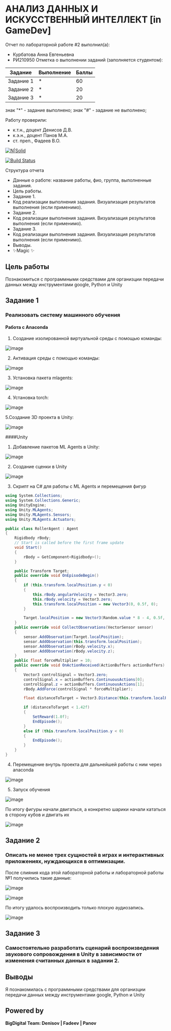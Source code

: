 # АНАЛИЗ ДАННЫХ И ИСКУССТВЕННЫЙ ИНТЕЛЛЕКТ [in GameDev]
Отчет по лабораторной работе #2 выполнил(а):
- Курбатова Анна Евгеньевна
- РИ210950
Отметка о выполнении заданий (заполняется студентом):

| Задание | Выполнение | Баллы |
| ------ | ------ | ------ |
| Задание 1 | * | 60 |
| Задание 2 | * | 20 |
| Задание 3 | * | 20 |

знак "*" - задание выполнено; знак "#" - задание не выполнено;

Работу проверили:
- к.т.н., доцент Денисов Д.В.
- к.э.н., доцент Панов М.А.
- ст. преп., Фадеев В.О.

[![N|Solid](https://cldup.com/dTxpPi9lDf.thumb.png)](https://nodesource.com/products/nsolid)

[![Build Status](https://travis-ci.org/joemccann/dillinger.svg?branch=master)](https://travis-ci.org/joemccann/dillinger)

Структура отчета

- Данные о работе: название работы, фио, группа, выполненные задания.
- Цель работы.
- Задание 1.
- Код реализации выполнения задания. Визуализация результатов выполнения (если применимо).
- Задание 2.
- Код реализации выполнения задания. Визуализация результатов выполнения (если применимо).
- Задание 3.
- Код реализации выполнения задания. Визуализация результатов выполнения (если применимо).
- Выводы.
- ✨Magic ✨

## Цель работы
Познакомиться с программными средствами для организции передачи данных между инструментами google, Python и Unity

## Задание 1
### Реализовать систему машинного обучения 
#### Работа с Anaconda
1. Создание изолированной виртуальной среды с помощью команды:

![image](https://user-images.githubusercontent.com/86403364/204545008-44194772-9ffd-4156-a0e0-81332191d410.png)

2. Активация среды с помощью команды:

![image](https://user-images.githubusercontent.com/86403364/204545610-51bd2f87-b139-4664-b6ca-cde9acfdc406.png)

3. Установка пакета mlagents:

![image](https://user-images.githubusercontent.com/86403364/204546375-5f09dc8e-934e-47a5-97a6-7e3c97e0bd62.png)

4. Установка torch:

![image](https://user-images.githubusercontent.com/86403364/204549049-fe3af7b8-0848-4078-af15-24ca7b5210f2.png)

5.Создание 3D проекта в Unity:

![image](https://user-images.githubusercontent.com/86403364/204554346-30564ba1-fda2-4a82-8eca-1f553a56da02.png)

####Unity
1. Добавление пакетов ML Agents в Unity:

![image](https://user-images.githubusercontent.com/86403364/204557577-6a07371a-240d-45fe-9cb4-87a948daaacb.png)

2. Создание сценки в Unity

![image](https://user-images.githubusercontent.com/86403364/204561593-f001e1ca-f5d7-4f8e-892b-a902550287c7.png)

3. Скрипт на C# для работы с ML Agents и перемещения фигур

```cs
using System.Collections;
using System.Collections.Generic;
using UnityEngine;
using Unity.MLAgents;
using Unity.MLAgents.Sensors;
using Unity.MLAgents.Actuators;

public class RollerAgent : Agent
{
    Rigidbody rBody;
    // Start is called before the first frame update
    void Start()
    {
        rBody = GetComponent<Rigidbody>();
    }

    public Transform Target;
    public override void OnEpisodeBegin()
    {
        if (this.transform.localPosition.y < 0)
        {
            this.rBody.angularVelocity = Vector3.zero;
            this.rBody.velocity = Vector3.zero;
            this.transform.localPosition = new Vector3(0, 0.5f, 0);
        }

        Target.localPosition = new Vector3(Random.value * 8 - 4, 0.5f, Random.value * 8 - 4);
    }
    public override void CollectObservations(VectorSensor sensor)
    {
        sensor.AddObservation(Target.localPosition);
        sensor.AddObservation(this.transform.localPosition);
        sensor.AddObservation(rBody.velocity.x);
        sensor.AddObservation(rBody.velocity.z);
    }
    public float forceMultiplier = 10;
    public override void OnActionReceived(ActionBuffers actionBuffers)
    {
        Vector3 controlSignal = Vector3.zero;
        controlSignal.x = actionBuffers.ContinuousActions[0];
        controlSignal.z = actionBuffers.ContinuousActions[1];
        rBody.AddForce(controlSignal * forceMultiplier);

        float distanceToTarget = Vector3.Distance(this.transform.localPosition, Target.localPosition);

        if (distanceToTarget < 1.42f)
        {
            SetReward(1.0f);
            EndEpisode();
        }
        else if (this.transform.localPosition.y < 0)
        {
            EndEpisode();
        }
    }
}
```
4. Перемещение внутрь проекта для дальнейшей работы с ним через anaconda

![image](https://user-images.githubusercontent.com/86403364/204565976-c4337795-9731-46c4-a3a0-995ba3639080.png)

5. Запуск обучения

![image](https://user-images.githubusercontent.com/86403364/204566477-b561d589-1b2e-403b-a1d0-fea7ec8df1ce.png)

По итогу фигуры начали двигаться, а конкретно шарики начали кататься в сторону кубов и двигать их

![image](https://user-images.githubusercontent.com/86403364/204591561-9931fa5c-1428-4919-9696-1dbcb3270a4a.png)


## Задание 2
### Описать не менее трех сущностей в играх и интерактивных приложениях, нуждающихся в оптимизации. 
После слияния кода этой лабораторной работы и лабораторной работы №1 получились такие данные:

![image](https://user-images.githubusercontent.com/86403364/195134158-41fa54b5-7147-4e83-bd7e-0d7b148c1cc2.png)

![image](https://user-images.githubusercontent.com/86403364/195134314-8db52b85-65b3-4f15-8b9d-5e2894b5b5bd.png)

По итогу удалось воспроизводить только плохую аудиозапись.

![image](https://user-images.githubusercontent.com/86403364/195135658-6afbe50e-bfe1-4287-8065-6403a5d0f404.png)





## Задание 3
### Самостоятельно разработать сценарий воспроизведения звукового сопровождения в Unity в зависимости от изменения считанных данных в задании 2.



## Выводы

Я познакомилась с программными средствами для организции передачи данных между инструментами google, Python и Unity

## Powered by

**BigDigital Team: Denisov | Fadeev | Panov**
